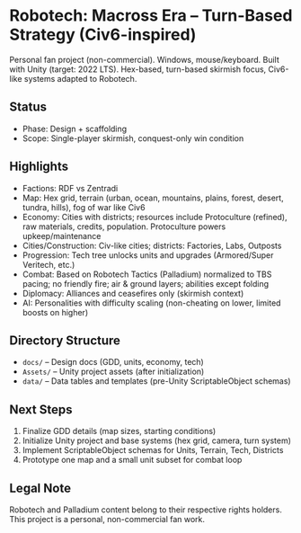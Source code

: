 # Robotech: Macross Era – Turn-Based Strategy (Civ6-inspired)

Personal fan project (non-commercial). Windows, mouse/keyboard. Built with Unity (target: 2022 LTS). Hex-based, turn-based skirmish focus, Civ6-like systems adapted to Robotech.

## Status
- Phase: Design + scaffolding
- Scope: Single-player skirmish, conquest-only win condition

## Highlights
- Factions: RDF vs Zentradi
- Map: Hex grid, terrain (urban, ocean, mountains, plains, forest, desert, tundra, hills), fog of war like Civ6
- Economy: Cities with districts; resources include Protoculture (refined), raw materials, credits, population. Protoculture powers upkeep/maintenance
- Cities/Construction: Civ-like cities; districts: Factories, Labs, Outposts
- Progression: Tech tree unlocks units and upgrades (Armored/Super Veritech, etc.)
- Combat: Based on Robotech Tactics (Palladium) normalized to TBS pacing; no friendly fire; air & ground layers; abilities except folding
- Diplomacy: Alliances and ceasefires only (skirmish context)
- AI: Personalities with difficulty scaling (non-cheating on lower, limited boosts on higher)

## Directory Structure
- `docs/` – Design docs (GDD, units, economy, tech)
- `Assets/` – Unity project assets (after initialization)
- `data/` – Data tables and templates (pre-Unity ScriptableObject schemas)

## Next Steps
1. Finalize GDD details (map sizes, starting conditions)
2. Initialize Unity project and base systems (hex grid, camera, turn system)
3. Implement ScriptableObject schemas for Units, Terrain, Tech, Districts
4. Prototype one map and a small unit subset for combat loop

## Legal Note
Robotech and Palladium content belong to their respective rights holders. This project is a personal, non-commercial fan work.
